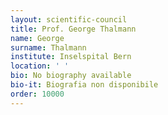 ```yaml
---
layout: scientific-council
title: Prof. George Thalmann
name: George
surname: Thalmann
institute: Inselspital Bern
location: ' '
bio: No biography available
bio-it: Biografia non disponibile
order: 10000
---
```



